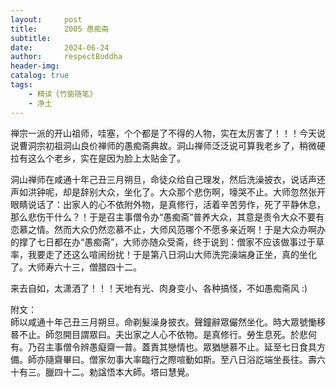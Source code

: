 ```yaml
---
layout:     post
title:      Z005 愚痴斋
subtitle:   
date:       2024-06-24
author:     respectBuddha
header-img: 
catalog: true
tags:
    - 精读《竹窗随笔》
    - 净土
---
```


禅宗一派的开山祖师，哇塞，个个都是了不得的人物，实在太厉害了！！！今天说说曹洞宗初祖洞山良价禅师的愚痴斋典故。洞山禅师泛泛说可算我老乡了，稍微硬拉有这么个老乡，实在是因为脸上太贴金了。

洞山禅师在咸通十年己丑三月朔旦，命徒众给自己理发，然后洗澡披衣，说话声还声如洪钟呢，却是辞别大众，坐化了。大众那个悲伤啊，嚎哭不止。大师忽然张开眼睛说话了：出家人的心不依附外物，是真修行，活着辛苦劳作，死了平静休息，那么悲伤干什么？！于是召主事僧令办“愚痴斋”普养大众，其意是责令大众不要有恋慕之情。然而大众仍然恋慕不止，大师风范哪个不愿多亲近啊！于是大众办啊办的撑了七日都在办“愚痴斋”，大师亦随众受斋，终于说到：僧家不应该做事过于草率，我要走了还这么喧闹纷扰！于是第八日洞山大师洗完澡端身正坐，真的坐化了。大师寿六十三，僧腊四十二。

来去自如，太潇洒了！！！天地有光、肉身变小、各种搞怪，不如愚痴斋风 :) 

附文：  
師以咸通十年己丑三月朔旦。命剃髮澡身披衣。聲鐘辭眾儼然坐化。時大眾號慟移晷不止。師忽開目謂眾曰。夫出家之人心不依物。是真修行。勞生息死。於悲何有。乃召主事僧令辨愚癡齋一普。蓋責其戀情也。眾猶戀慕不止。延至七日食具方備。師亦隨齋畢曰。僧家勿事大率臨行之際喧動如斯。至八日浴訖端坐長往。壽六十有三。臘四十二。勅諡悟本大師。塔曰慧覺。
